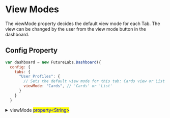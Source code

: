 # View Modes

The viewMode property decides the default view mode for each Tab. The view can be changed by the user from the view mode button in the dashboard.

## Config Property

```javascript
var dashboard = new FutureLabs.Dashboard({
  config: {
    tabs: {
      "User Profiles": {
        // Sets the default view mode for this tab: Cards view or List view
        viewMode: "Cards", // 'Cards' or 'List'
      }
    }
  }
```

<details>

<summary>viewMode <mark style="color:blue;">property&#x3C;String></mark></summary>

* Cards
* List

</details>
